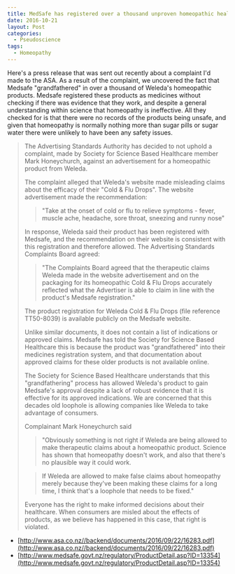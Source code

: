 ```yaml
---
title: MedSafe has registered over a thousand unproven homeopathic health products as medicines
date: 2016-10-21
layout: Post
categories:
  - Pseudoscience
tags:
  - Homeopathy
---
```


Here's a press release that was sent out recently about a complaint I'd made to the ASA. As a result of the complaint, we uncovered the fact that Medsafe "grandfathered" in over a thousand of Weleda's homeopathic products. Medsafe registered these products as medicines without checking if there was evidence that they work, and despite a general understanding within science that homeopathy is ineffective. All they checked for is that there were no records of the products being unsafe, and given that homeopathy is normally nothing more than sugar pills or sugar water there were unlikely to have been any safety issues.

<!-- more -->

> The Advertising Standards Authority has decided to not uphold a complaint, made by Society for Science Based Healthcare member Mark Honeychurch, against an advertisement for a homeopathic product from Weleda.
>
> The complaint alleged that Weleda's website made misleading claims about the efficacy of their "Cold & Flu Drops". The website advertisement made the recommendation:
>
> > "Take at the onset of cold or flu to relieve symptoms - fever, muscle ache, headache, sore throat, sneezing and runny nose"
>
> In response, Weleda said their product has been registered with Medsafe, and the recommendation on their website is consistent with this registration and therefore allowed. The Advertising Standards Complaints Board agreed:
>
> > "The Complaints Board agreed that the therapeutic claims Weleda made in the website advertisement and on the packaging for its homeopathic Cold & Flu Drops accurately reflected what the Advertiser is able to claim in line with the product's Medsafe registration."
>
> The product registration for Weleda Cold & Flu Drops (file reference TT50-8039) is available publicly on the Medsafe website.
>
> Unlike similar documents, it does not contain a list of indications or approved claims. Medsafe has told the Society for Science Based Healthcare this is because the product was "grandfathered" into their medicines registration system, and that documentation about approved claims for these older products is not available online.
>
> The Society for Science Based Healthcare understands that this "grandfathering" process has allowed Weleda's product to gain Medsafe's approval despite a lack of robust evidence that it is effective for its approved indications. We are concerned that this decades old loophole is allowing companies like Weleda to take advantage of consumers.
>
> Complainant Mark Honeychurch said
>
> > "Obviously something is not right if Weleda are being allowed to make therapeutic claims about a homeopathic product. Science has shown that homeopathy doesn't work, and also that there's no plausible way it could work.
>
> > If Weleda are allowed to make false claims about homeopathy merely because they've been making these claims for a long time, I think that's a loophole that needs to be fixed."
>
> Everyone has the right to make informed decisions about their healthcare. When consumers are misled about the effects of products, as we believe has happened in this case, that right is violated.

- [http://www.asa.co.nz//backend/documents/2016/09/22/16283.pdf](http://www.asa.co.nz//backend/documents/2016/09/22/16283.pdf)
- [http://www.medsafe.govt.nz/regulatory/ProductDetail.asp?ID=13354](http://www.medsafe.govt.nz/regulatory/ProductDetail.asp?ID=13354)
